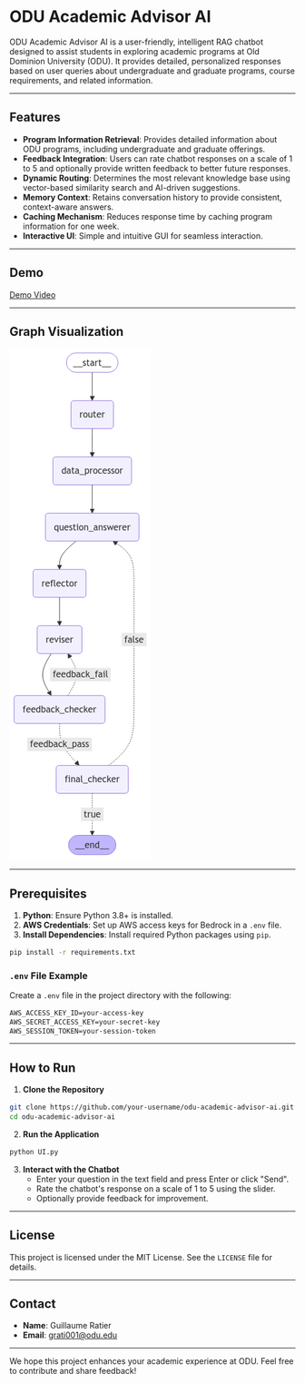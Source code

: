 # ODU Academic Advisor AI

ODU Academic Advisor AI is a user-friendly, intelligent RAG chatbot designed to assist students in exploring academic programs at Old Dominion University (ODU). It provides detailed, personalized responses based on user queries about undergraduate and graduate programs, course requirements, and related information.

---

## Features

- **Program Information Retrieval**: Provides detailed information about ODU programs, including undergraduate and graduate offerings.
- **Feedback Integration**: Users can rate chatbot responses on a scale of 1 to 5 and optionally provide written feedback to better future responses.
- **Dynamic Routing**: Determines the most relevant knowledge base using vector-based similarity search and AI-driven suggestions.
- **Memory Context**: Retains conversation history to provide consistent, context-aware answers.
- **Caching Mechanism**: Reduces response time by caching program information for one week.
- **Interactive UI**: Simple and intuitive GUI for seamless interaction.

---

## Demo

[Demo Video](./images/demo.gif)

---

## Graph Visualization

![Graph Visualization](./images/graph.png)

---

## Prerequisites

1. **Python**: Ensure Python 3.8+ is installed.
2. **AWS Credentials**: Set up AWS access keys for Bedrock in a `.env` file.
3. **Install Dependencies**: Install required Python packages using `pip`.

```bash
pip install -r requirements.txt
```

### `.env` File Example

Create a `.env` file in the project directory with the following:

```
AWS_ACCESS_KEY_ID=your-access-key
AWS_SECRET_ACCESS_KEY=your-secret-key
AWS_SESSION_TOKEN=your-session-token
```

---

## How to Run

1. **Clone the Repository**

```bash
git clone https://github.com/your-username/odu-academic-advisor-ai.git
cd odu-academic-advisor-ai
```

2. **Run the Application**

```bash
python UI.py
```

3. **Interact with the Chatbot**
   - Enter your question in the text field and press Enter or click "Send".
   - Rate the chatbot's response on a scale of 1 to 5 using the slider.
   - Optionally provide feedback for improvement.

---

## License

This project is licensed under the MIT License. See the `LICENSE` file for details.

---

## Contact

- **Name**: Guillaume Ratier
- **Email**: grati001@odu.edu

---

We hope this project enhances your academic experience at ODU. Feel free to contribute and share feedback!

